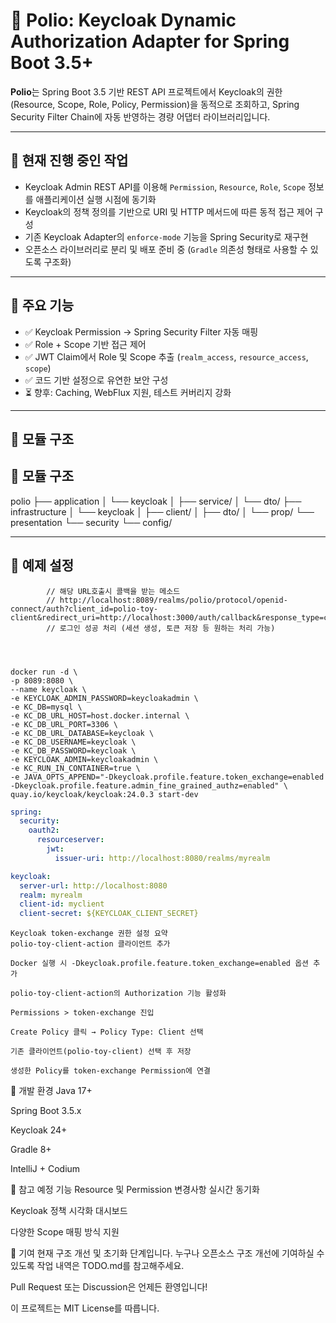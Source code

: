 # 🔐 Polio: Keycloak Dynamic Authorization Adapter for Spring Boot 3.5+

**Polio**는 Spring Boot 3.5 기반 REST API 프로젝트에서 Keycloak의 권한(Resource, Scope, Role, Policy, Permission)을 동적으로 조회하고,
Spring Security Filter Chain에 자동 반영하는 경량 어댑터 라이브러리입니다.

---

## 🚀 현재 진행 중인 작업

- Keycloak Admin REST API를 이용해 `Permission`, `Resource`, `Role`, `Scope` 정보를 애플리케이션 실행 시점에 동기화
- Keycloak의 정책 정의를 기반으로 URI 및 HTTP 메서드에 따른 동적 접근 제어 구성
- 기존 Keycloak Adapter의 `enforce-mode` 기능을 Spring Security로 재구현
- 오픈소스 라이브러리로 분리 및 배포 준비 중 (`Gradle` 의존성 형태로 사용할 수 있도록 구조화)

---

## 🧩 주요 기능

- ✅ Keycloak Permission → Spring Security Filter 자동 매핑
- ✅ Role + Scope 기반 접근 제어
- ✅ JWT Claim에서 Role 및 Scope 추출 (`realm_access`, `resource_access`, `scope`)
- ✅ 코드 기반 설정으로 유연한 보안 구성
- ⏳ 향후: Caching, WebFlux 지원, 테스트 커버리지 강화

---

## 📁 모듈 구조

## 📁 모듈 구조

polio
├── application
│ └── keycloak
│ ├── service/
│ └── dto/
├── infrastructure
│ └── keycloak
│ ├── client/
│ ├── dto/
│ └── prop/
└── presentation
└── security
└── config/


---

## 📜 예제 설정



```소셜로그인 
        // 해당 URL호출시 콜백을 받는 메소드
        // http://localhost:8089/realms/polio/protocol/openid-connect/auth?client_id=polio-toy-client&redirect_uri=http://localhost:3000/auth/callback&response_type=code&scope=openid%20email%20profile&kc_idp_hint=github
        // 로그인 성공 처리 (세션 생성, 토큰 저장 등 원하는 처리 가능)
       
  
```


```keycloak docker

docker run -d \
-p 8089:8080 \
--name keycloak \
-e KEYCLOAK_ADMIN_PASSWORD=keycloakadmin \
-e KC_DB=mysql \
-e KC_DB_URL_HOST=host.docker.internal \
-e KC_DB_URL_PORT=3306 \
-e KC_DB_URL_DATABASE=keycloak \
-e KC_DB_USERNAME=keycloak \
-e KC_DB_PASSWORD=keycloak \
-e KEYCLOAK_ADMIN=keycloakadmin \
-e KC_RUN_IN_CONTAINER=true \
-e JAVA_OPTS_APPEND="-Dkeycloak.profile.feature.token_exchange=enabled -Dkeycloak.profile.feature.admin_fine_grained_authz=enabled" \
quay.io/keycloak/keycloak:24.0.3 start-dev
```


```yaml
spring:
  security:
    oauth2:
      resourceserver:
        jwt:
          issuer-uri: http://localhost:8080/realms/myrealm

keycloak:
  server-url: http://localhost:8080
  realm: myrealm
  client-id: myclient
  client-secret: ${KEYCLOAK_CLIENT_SECRET}
```
  
``` 비밀번호 리셋에 필요한 별도 클라이언트 설정
Keycloak token-exchange 권한 설정 요약
polio-toy-client-action 클라이언트 추가

Docker 실행 시 -Dkeycloak.profile.feature.token_exchange=enabled 옵션 추가

polio-toy-client-action의 Authorization 기능 활성화

Permissions > token-exchange 진입

Create Policy 클릭 → Policy Type: Client 선택

기존 클라이언트(polio-toy-client) 선택 후 저장

생성한 Policy를 token-exchange Permission에 연결
```


🧪 개발 환경
Java 17+

Spring Boot 3.5.x

Keycloak 24+

Gradle 8+

IntelliJ + Codium

📌 참고 예정 기능
 Resource 및 Permission 변경사항 실시간 동기화

 Keycloak 정책 시각화 대시보드

 다양한 Scope 매핑 방식 지원

🤝 기여
현재 구조 개선 및 초기화 단계입니다. 누구나 오픈소스 구조 개선에 기여하실 수 있도록 작업 내역은 TODO.md를 참고해주세요.

Pull Request 또는 Discussion은 언제든 환영입니다!

이 프로젝트는 MIT License를 따릅니다.
